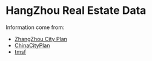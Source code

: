 # HangZhou Real Estate Data

Information come from:
* [ZhangZhou City Plan](http://ghzy.hangzhou.gov.cn/art/2021/9/28/art_1228968051_35440.html)
* [ChinaCityPlan](http://www.chinacityplan.com//square/goBuildingSquare?city=330100)
* [tmsf](http://www.tmsf.com/esfn/EsfnSearch_csnewInfo.jspx?isdrop=1)